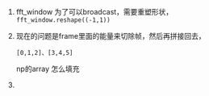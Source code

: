 1. fft_window 为了可以broadcast，需要重塑形状，`fft_window.reshape((-1,1))`

2. 现在的问题是frame里面的能量来切除帧，然后再拼接回去，

   `[0,1,2]、[3,4,5]`

   np的array 怎么填充

3. 